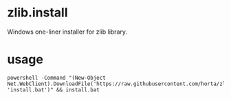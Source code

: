 # zlib.install

Windows one-liner installer for zlib library.

# usage

```
powershell -Command "(New-Object Net.WebClient).DownloadFile('https://raw.githubusercontent.com/horta/zlib.install/master/install.bat', 'install.bat')" && install.bat
```
